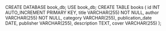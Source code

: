 CREATE DATABASE book_db;
USE book_db;
CREATE TABLE books (
id INT AUTO_INCREMENT PRIMARY KEY,
title VARCHAR(255) NOT NULL,
author VARCHAR(255) NOT NULL,
category VARCHAR(255),
publication_date DATE,
publisher VARCHAR(255),
description TEXT,
cover VARCHAR(255)
);
